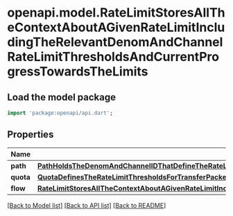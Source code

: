 # openapi.model.RateLimitStoresAllTheContextAboutAGivenRateLimitIncludingTheRelevantDenomAndChannelRateLimitThresholdsAndCurrentProgressTowardsTheLimits

## Load the model package
```dart
import 'package:openapi/api.dart';
```

## Properties
Name | Type | Description | Notes
------------ | ------------- | ------------- | -------------
**path** | [**PathHoldsTheDenomAndChannelIDThatDefineTheRateLimitedRoute**](PathHoldsTheDenomAndChannelIDThatDefineTheRateLimitedRoute.md) |  | [optional] 
**quota** | [**QuotaDefinesTheRateLimitThresholdsForTransferPackets**](QuotaDefinesTheRateLimitThresholdsForTransferPackets.md) |  | [optional] 
**flow** | [**RateLimitStoresAllTheContextAboutAGivenRateLimitIncludingTheRelevantDenomAndChannelRateLimitThresholdsAndCurrentProgressTowardsTheLimitsFlow**](RateLimitStoresAllTheContextAboutAGivenRateLimitIncludingTheRelevantDenomAndChannelRateLimitThresholdsAndCurrentProgressTowardsTheLimitsFlow.md) |  | [optional] 

[[Back to Model list]](../README.md#documentation-for-models) [[Back to API list]](../README.md#documentation-for-api-endpoints) [[Back to README]](../README.md)


